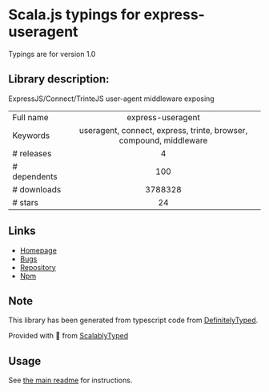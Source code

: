 
# Scala.js typings for express-useragent

Typings are for version 1.0

## Library description:
ExpressJS/Connect/TrinteJS user-agent middleware exposing

|                    |                 |
| ------------------ | :-------------: |
| Full name          | express-useragent |
| Keywords           | useragent, connect, express, trinte, browser, compound, middleware |
| # releases         | 4 |
| # dependents       | 100 |
| # downloads        | 3788328 |
| # stars            | 24 |

## Links
- [Homepage](https://github.com/biggora/express-useragent/)
- [Bugs](https://github.com/biggora/express-useragent/issues)
- [Repository](https://github.com/biggora/express-useragent)
- [Npm](https://www.npmjs.com/package/express-useragent)
    


## Note
This library has been generated from typescript code from [DefinitelyTyped](https://definitelytyped.org).

Provided with :purple_heart: from [ScalablyTyped](https://github.com/oyvindberg/ScalablyTyped)

## Usage
See [the main readme](../../readme.md) for instructions.



